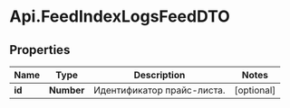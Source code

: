 # Api.FeedIndexLogsFeedDTO

## Properties

Name | Type | Description | Notes
------------ | ------------- | ------------- | -------------
**id** | **Number** | Идентификатор прайс-листа. | [optional] 


